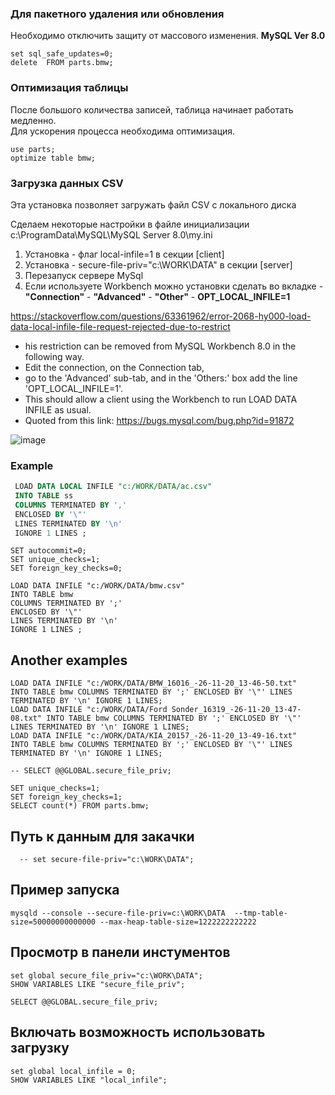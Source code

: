 ### Для пакетного удаления или обновления 
Необходимо отключить защиту от массового изменения.
**MySQL Ver 8.0**

```mysql
set sql_safe_updates=0;
delete  FROM parts.bmw;
```

### Оптимизация таблицы 
После большого количества записей, таблица начинает работать медленно.  
Для ускорения процесса необходима оптимизация. 

```mysql
use parts;
optimize table bmw;
```

### Загрузка данных CSV 
 Эта установка позволяет загружать файл CSV с локального диска

Сделаем некоторые настройки в файле инициализации c:\ProgramData\MySQL\MySQL Server 8.0\my.ini 
1. Установка - флаг local-infile=1 в секции [client]
2. Установка - secure-file-priv="c:\WORK\DATA" в секции [server]
3. Перезапуск сервере MySql
4. Если используете Workbench можно установки сделать во вкладке - **"Connection"** - **"Advanced"** - **"Other"** - **OPT_LOCAL_INFILE=1**


 https://stackoverflow.com/questions/63361962/error-2068-hy000-load-data-local-infile-file-request-rejected-due-to-restrict   
 
- his restriction can be removed from MySQL Workbench 8.0 in the following way. 
- Edit the connection, on the Connection tab, 
- go to the 'Advanced' sub-tab, and in the 'Others:' box add the line 'OPT_LOCAL_INFILE=1'.
- This should allow a client using the Workbench to run LOAD DATA INFILE as usual.
- Quoted from this link: https://bugs.mysql.com/bug.php?id=91872

![image](https://github.com/Gitart/Mysql/assets/3950155/4f41a1a0-51a0-420d-961b-04dd9e35172f)

### Example 
```sql
 LOAD DATA LOCAL INFILE "c:/WORK/DATA/ac.csv"  
 INTO TABLE ss 
 COLUMNS TERMINATED BY ',' 
 ENCLOSED BY '\"' 
 LINES TERMINATED BY '\n' 
 IGNORE 1 LINES ;
```


```mysql
SET autocommit=0;
SET unique_checks=1;
SET foreign_key_checks=0;

LOAD DATA INFILE "c:/WORK/DATA/bmw.csv"
INTO TABLE bmw
COLUMNS TERMINATED BY ';'
ENCLOSED BY '\"'
LINES TERMINATED BY '\n'
IGNORE 1 LINES ;
```

## Another examples
```mysql
LOAD DATA INFILE "c:/WORK/DATA/BMW_16016_-26-11-20_13-46-50.txt"         INTO TABLE bmw COLUMNS TERMINATED BY ';' ENCLOSED BY '\"' LINES TERMINATED BY '\n' IGNORE 1 LINES;
LOAD DATA INFILE "c:/WORK/DATA/Ford Sonder_16319_-26-11-20_13-47-08.txt" INTO TABLE bmw COLUMNS TERMINATED BY ';' ENCLOSED BY '\"' LINES TERMINATED BY '\n' IGNORE 1 LINES;
LOAD DATA INFILE "c:/WORK/DATA/KIA_20157_-26-11-20_13-49-16.txt"         INTO TABLE bmw COLUMNS TERMINATED BY ';' ENCLOSED BY '\"' LINES TERMINATED BY '\n' IGNORE 1 LINES;

-- SELECT @@GLOBAL.secure_file_priv;

SET unique_checks=1;
SET foreign_key_checks=1;
SELECT count(*) FROM parts.bmw;
```

## Путь к данным для закачки
```
  -- set secure-file-priv="c:\WORK\DATA";
```

## Пример запуска
```
mysqld --console --secure-file-priv=c:\WORK\DATA  --tmp-table-size=50000000000000 --max-heap-table-size=1222222222222
```
  
## Просмoтр  в панели инстументов 

```
set global secure_file_priv="c:\WORK\DATA";
SHOW VARIABLES LIKE "secure_file_priv";

SELECT @@GLOBAL.secure_file_priv;
```

## Включать возможность использовать загрузку
```
set global local_infile = 0;
SHOW VARIABLES LIKE "local_infile";
```
